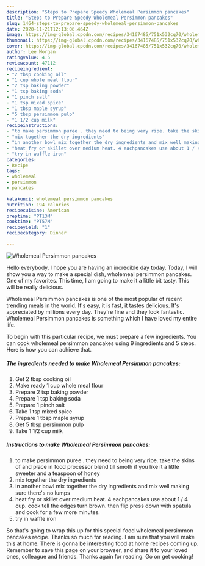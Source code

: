 ```yaml
---
description: "Steps to Prepare Speedy Wholemeal Persimmon pancakes"
title: "Steps to Prepare Speedy Wholemeal Persimmon pancakes"
slug: 1464-steps-to-prepare-speedy-wholemeal-persimmon-pancakes
date: 2020-11-21T12:13:06.464Z
image: https://img-global.cpcdn.com/recipes/34167485/751x532cq70/wholemeal-persimmon-pancakes-recipe-main-photo.jpg
thumbnail: https://img-global.cpcdn.com/recipes/34167485/751x532cq70/wholemeal-persimmon-pancakes-recipe-main-photo.jpg
cover: https://img-global.cpcdn.com/recipes/34167485/751x532cq70/wholemeal-persimmon-pancakes-recipe-main-photo.jpg
author: Lee Morgan
ratingvalue: 4.5
reviewcount: 47112
recipeingredient:
- "2 tbsp cooking oil"
- "1 cup whole meal flour"
- "2 tsp baking powder"
- "1 tsp baking soda"
- "1 pinch salt"
- "1 tsp mixed spice"
- "1 tbsp maple syrup"
- "5 tbsp persimmon pulp"
- "1 1/2 cup milk"
recipeinstructions:
- "to make persimmon puree . they need to being very ripe. take the skins of and place in food processor blend till smoth if you like it a little sweeter and a teaspoon of honey"
- "mix together the dry ingredients"
- "in another bowl mix together the dry ingredients and mix well making sure there&#39;s no lumps"
- "heat fry or skillet over medium heat. 4 eachpancakes use about 1 / 4 cup. cook tell the edges turn brown. then flip press down with spatula and cook for a few more minutes."
- "try in waffle iron"
categories:
- Recipe
tags:
- wholemeal
- persimmon
- pancakes

katakunci: wholemeal persimmon pancakes 
nutrition: 194 calories
recipecuisine: American
preptime: "PT13M"
cooktime: "PT57M"
recipeyield: "1"
recipecategory: Dinner

---
```



![Wholemeal Persimmon pancakes](https://img-global.cpcdn.com/recipes/34167485/751x532cq70/wholemeal-persimmon-pancakes-recipe-main-photo.jpg)

Hello everybody, I hope you are having an incredible day today. Today, I will show you a way to make a special dish, wholemeal persimmon pancakes. One of my favorites. This time, I am going to make it a little bit tasty. This will be really delicious.



Wholemeal Persimmon pancakes is one of the most popular of recent trending meals in the world. It's easy, it is fast, it tastes delicious. It's appreciated by millions every day. They're fine and they look fantastic. Wholemeal Persimmon pancakes is something which I have loved my entire life.


To begin with this particular recipe, we must prepare a few ingredients. You can cook wholemeal persimmon pancakes using 9 ingredients and 5 steps. Here is how you can achieve that.

<!--inarticleads1-->

##### The ingredients needed to make Wholemeal Persimmon pancakes:

1. Get 2 tbsp cooking oil
1. Make ready 1 cup whole meal flour
1. Prepare 2 tsp baking powder
1. Prepare 1 tsp baking soda
1. Prepare 1 pinch salt
1. Take 1 tsp mixed spice
1. Prepare 1 tbsp maple syrup
1. Get 5 tbsp persimmon pulp
1. Take 1 1/2 cup milk




<!--inarticleads2-->

##### Instructions to make Wholemeal Persimmon pancakes:

1. to make persimmon puree . they need to being very ripe. take the skins of and place in food processor blend till smoth if you like it a little sweeter and a teaspoon of honey
1. mix together the dry ingredients
1. in another bowl mix together the dry ingredients and mix well making sure there&#39;s no lumps
1. heat fry or skillet over medium heat. 4 eachpancakes use about 1 / 4 cup. cook tell the edges turn brown. then flip press down with spatula and cook for a few more minutes.
1. try in waffle iron




So that's going to wrap this up for this special food wholemeal persimmon pancakes recipe. Thanks so much for reading. I am sure that you will make this at home. There is gonna be interesting food at home recipes coming up. Remember to save this page on your browser, and share it to your loved ones, colleague and friends. Thanks again for reading. Go on get cooking!
